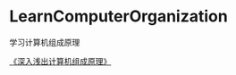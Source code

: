 # LearnComputerOrganization
学习计算机组成原理



[《深入浅出计算机组成原理》](https://time.geekbang.org/column/intro/170)





